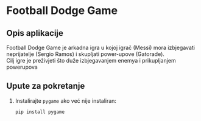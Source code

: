 # Football Dodge Game

## Opis aplikacije
Football Dodge Game je arkadna igra u kojoj igrač (Messi) mora izbjegavati neprijatelje (Sergio Ramos) i skupljati power-upove (Gatorade).  
Cilj igre je preživjeti što duže izbjegavanjem enemya i prikupljanjem powerupova

## Upute za pokretanje
1. Instalirajte `pygame` ako već nije instaliran:
   ```bash
   pip install pygame
